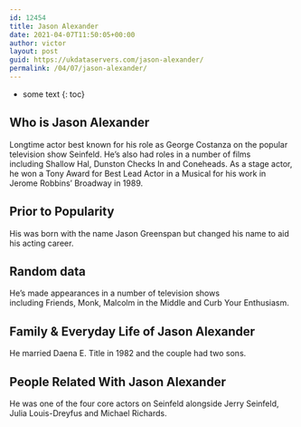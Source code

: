 ```yaml
---
id: 12454
title: Jason Alexander
date: 2021-04-07T11:50:05+00:00
author: victor
layout: post
guid: https://ukdataservers.com/jason-alexander/
permalink: /04/07/jason-alexander/
---
```


* some text
{: toc}


## Who is Jason Alexander



Longtime actor best known for his role as George Costanza on the popular television show Seinfeld. He&#8217;s also had roles in a number of films including Shallow Hal, Dunston Checks In and Coneheads. As a stage actor, he won a Tony Award for Best Lead Actor in a Musical for his work in Jerome Robbins&#8217; Broadway in 1989.

                
                
                
## Prior to Popularity



His was born with the name Jason Greenspan but changed his name to aid his acting career.

                
                
                
## Random data



He&#8217;s made appearances in a number of television shows including Friends, Monk, Malcolm in the Middle and Curb Your Enthusiasm.

                
                
                
## Family & Everyday Life of Jason Alexander



He married Daena E. Title in 1982 and the couple had two sons.

                
                
                
## People Related With Jason Alexander



He was one of the four core actors on Seinfeld alongside Jerry Seinfeld, Julia Louis-Dreyfus and Michael Richards.

                
              
            
          
          
          